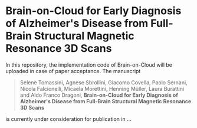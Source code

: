 # Brain-on-Cloud for Early Diagnosis of Alzheimer's Disease from Full-Brain Structural Magnetic Resonance 3D Scans
In this repository, the implementation code of Brain-on-Cloud will be uploaded in case of paper acceptance. The manuscript

>Selene Tomassini, Agnese Sbrollini, Giacomo Covella, Paolo Sernani, Nicola Falcionelli, Micaela Morettini, Henning Müller, Laura Burattini and Aldo Franco Dragoni, **Brain-on-Cloud for Early Diagnosis of Alzheimer's Disease from Full-Brain Structural Magnetic Resonance 3D Scans**

is currently under consideration for publication in ...